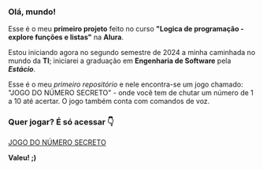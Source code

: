 ### Olá, mundo!
Esse é o meu **primeiro projeto** feito no curso **"Logica de programação - explore funções e listas"** na **Alura**.

Estou iniciando agora no segundo semestre de 2024 a minha caminhada no mundo da **TI**; iniciarei a graduação em **Engenharia de Software** pela ***Estácio***.

Esse é o meu *primeiro repositório* e nele encontra-se um jogo chamado: "JOGO DO NÚMERO SECRETO" - onde você tem de chutar um número de 1 a 10 até acertar. O jogo também conta com comandos de voz.

### Quer jogar? É só acessar 👇
[JOGO DO NÚMERO SECRETO](https://jogo-fawn-five.vercel.app/)

**Valeu! ;)**
